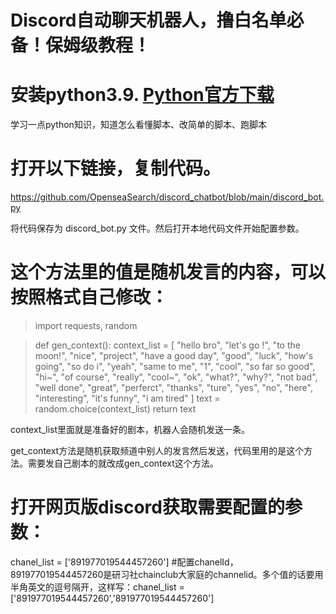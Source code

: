# Discord自动聊天机器人，撸白名单必备！保姆级教程！

# 安装python3.9.   [Python官方下载](https://www.python.org/) 
学习一点python知识，知道怎么看懂脚本、改简单的脚本、跑脚本

# 打开以下链接，复制代码。
https://github.com/OpenseaSearch/discord_chatbot/blob/main/discord_bot.py

将代码保存为 discord_bot.py 文件。然后打开本地代码文件开始配置参数。

# 这个方法里的值是随机发言的内容，可以按照格式自己修改：
>import requests, random

>def gen_context():
>    context_list = [
>        "hello bro", "let's go !", "to the moon!", "nice", "project", "have a good day",
>        "good", "luck", "how's going", "so do i", "yeah", "same to me", "1", "cool", "so far so good",
>        "hi~", "of course", "really", "cool~", "ok", "what?", "why?", "not bad", "well done", "great",
>       "perferct", "thanks", "ture", "yes", "no", "here", "interesting", "it's funny", "i am tired"
>    ]
>    text = random.choice(context_list)
>    return text

context_list里面就是准备好的剧本，机器人会随机发送一条。

get_context方法是随机获取频道中别人的发言然后发送，代码里用的是这个方法。需要发自己剧本的就改成gen_context这个方法。

# 打开网页版discord获取需要配置的参数：
chanel_list = ['891977019544457260'] #配置chanelId，891977019544457260是研习社chainclub大家庭的channelid。多个值的话要用半角英文的逗号隔开，这样写：chanel_list = ['891977019544457260','891977019544457260']
